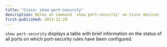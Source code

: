 ```yaml
---
title: "Cisco: show port-security"
description: Notes on command 'show port-security' on Cisco devices
first-published: 2013-12-29
---
```


`show port-security` displays a table with brief information on the 
status of all ports on which port-security rules have been configured.
